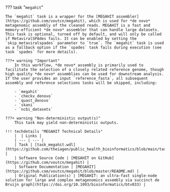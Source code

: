 ??? task "`megahit`"

<!-- if: theiaviral -->
    The `megahit` task is a wrapper for the [MEGAHIT assembler](https://github.com/voutcn/megahit), which is used for *de novo* metagenomic assembly of the cleaned reads. MEGAHIT is a fast and memory-efficient *de novo* assembler that can handle large datasets. This task is optional, turned off by default, and will only be called if MetaviralSPAdes fails. It can be enabled by setting the `skip_metaviralspades` parameter to `true`. The `megahit` task is used as a fallback option if the `spades` task fails during execution (see task `spades` for more details).

    ???+ warning "Important"
        In this workflow, *de novo* assembly is primarily used to facilitate the selection of a closely related reference genome, though high quality *de novo* assemblies can be used for downstream analysis. If the user provides an input `reference_fasta`, all subsequent assembly and reference selections tasks will be skipped, including:

        - `megahit`
        - `checkv_denovo`
        - `quast_denovo`
        - `skani`
        - `ncbi_datasets`
<!-- endif -->

    ???+ warning "Non-deterministic output(s)"
        This task may yield non-deterministic outputs.

    !!! techdetails "MEGAHIT Technical Details"
        |  | Links |
        | --- | --- |
        | Task | [task_megahit.wdl](https://github.com/theiagen/public_health_bioinformatics/blob/main/tasks/assembly/task_megahit.wdl) |
        | Software Source Code | [MEGAHIT on GitHub](https://github.com/voutcn/megahit) |
        | Software Documentation | [MEGAHIT](https://github.com/voutcn/megahit/blob/master/README.md) |
        | Original Publication(s) | [MEGAHIT: an ultra-fast single-node solution for large and complex metagenomics assembly via succinct de Bruijn graph](https://doi.org/10.1093/bioinformatics/btv033) |
